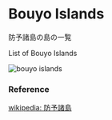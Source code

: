 Bouyo Islands 
===============

防予諸島の島の一覧

List of Bouyo Islands 


![bouyo islands]()

### Reference

[wikipedia: 防予諸島](https://ja.wikipedia.org/wiki/%E9%98%B2%E4%BA%88%E8%AB%B8%E5%B3%B6)


